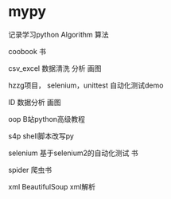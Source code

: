 # mypy
记录学习python
Algorithm 算法

coobook 书

csv_excel 数据清洗 分析 画图

hzzg项目， selenium，unittest 自动化测试demo

ID    数据分析 画图

oop B站python高级教程

s4p  shell脚本改写py

selenium  基于selenium2的自动化测试 书

spider  爬虫书

xml    BeautifulSoup xml解析